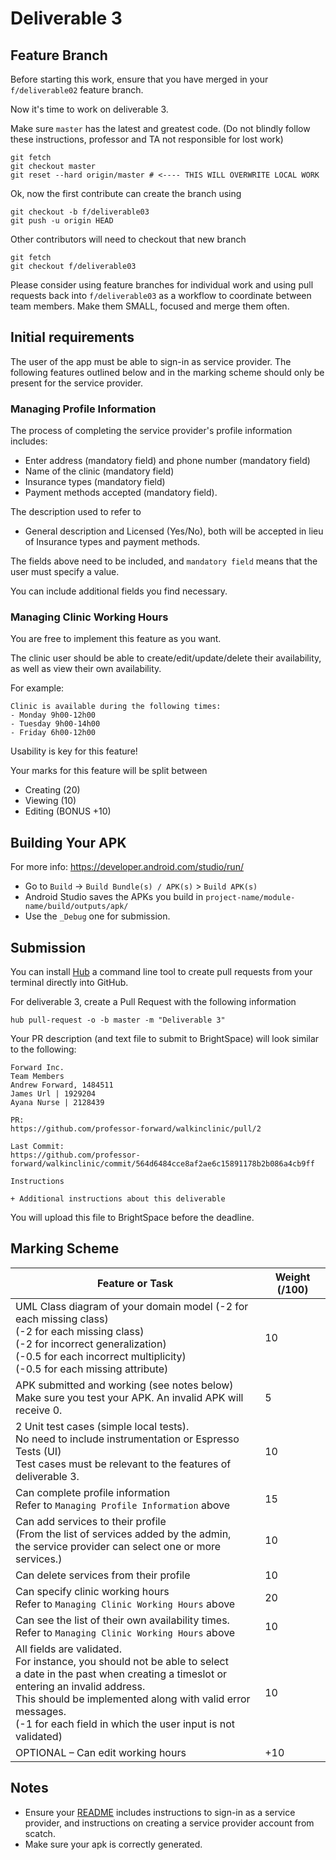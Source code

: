 
# Deliverable 3

## Feature Branch

Before starting this work, ensure that you have merged in your `f/deliverable02`
feature branch.

Now it's time to work on deliverable 3.

Make sure `master` has the latest and greatest code.
(Do not blindly follow these instructions, professor and TA not responsible for lost work)

```
git fetch
git checkout master
git reset --hard origin/master # <---- THIS WILL OVERWRITE LOCAL WORK
```

Ok, now the first contribute can create the branch using

```
git checkout -b f/deliverable03
git push -u origin HEAD
```

Other contributors will need to checkout that new branch

```
git fetch
git checkout f/deliverable03
```

Please consider using feature branches for individual work and using
pull requests back into `f/deliverable03` as a workflow to coordinate
between team members.  Make them SMALL, focused and merge them often.

## Initial requirements

The user of the app must be able to sign-in as service provider.
The following features outlined below and in the marking scheme should only be present for the service provider.

### Managing Profile Information

The process of completing the service provider's profile information includes:

* Enter address (mandatory field) and phone number (mandatory field)
* Name of the clinic (mandatory field)
* Insurance types (mandatory field)
* Payment methods accepted (mandatory field).

The description used to refer to 

* General description and Licensed (Yes/No), both will be accepted in lieu of Insurance types and payment methods.

The fields above need to be included, and `mandatory field` means that the user must specify a value.

You can include additional fields you find necessary.

### Managing Clinic Working Hours

You are free to implement this feature as you want.

The clinic user should be able to create/edit/update/delete their availability,
as well as view their own availability.

For example:

```
Clinic is available during the following times:
- Monday 9h00-12h00
- Tuesday 9h00-14h00
- Friday 6h00-12h00
```

Usability is key for this feature!

Your marks for this feature will be split between

* Creating (20)
* Viewing (10)
* Editing (BONUS +10)

## Building Your APK

For more info: https://developer.android.com/studio/run/

* Go to `Build` -> `Build Bundle(s) / APK(s)` > `Build APK(s)`
* Android Studio saves the APKs you build in `project-name/module-name/build/outputs/apk/`
* Use the `_Debug` one for submission.

## Submission

You can install [Hub](https://github.com/github/hub)
a command line tool to create pull requests
from your terminal directly into GitHub.

For deliverable 3, create a Pull Request with
the following information

```
hub pull-request -o -b master -m "Deliverable 3"
```

Your PR description (and text file to submit to BrightSpace)
will look similar to the following:

```
Forward Inc.
Team Members
Andrew Forward, 1484511 
James Url | 1929204 
Ayana Nurse | 2128439

PR:
https://github.com/professor-forward/walkinclinic/pull/2

Last Commit:
https://github.com/professor-forward/walkinclinic/commit/564d6484cce8af2ae6c15891178b2b086a4cb9ff

Instructions

+ Additional instructions about this deliverable
```

You will upload this file to BrightSpace before the deadline.

## Marking Scheme

| Feature or Task | Weight (/100) |
| --- | --- |
| UML Class diagram of your domain model (-2 for each missing class)<br>(-2 for each missing class)<br>(-2 for incorrect generalization)<br>(-0.5 for each incorrect multiplicity)<br>(-0.5 for each missing attribute) | 10 |
| APK submitted and working (see notes below)<br>Make sure you test your APK. An invalid APK will receive 0. | 5 |
| 2 Unit test cases (simple local tests).<br>No need to include instrumentation or Espresso Tests (UI)<br>Test cases must be relevant to the features of deliverable 3. | 10 |
| Can complete profile information<br>Refer to `Managing Profile Information` above | 15 |
| Can add services to their profile<br>(From the list of services added by the admin,<br>the service provider can select one or more services.) | 10 |
| Can delete services from their profile | 10 |
| Can specify clinic working hours<br>Refer to `Managing Clinic Working Hours` above | 20 |
| Can see the list of their own availability times.<br>Refer to `Managing Clinic Working Hours` above  | 10 |
| All fields are validated.<br>For instance, you should not be able to select<br>a date in the past when creating a timeslot or entering an invalid address.<br>This should be implemented along with valid error messages.<br>(-1 for each field in which the user input is not validated) | 10 |
| OPTIONAL – Can edit working hours | +10 |

## Notes

* Ensure your [README](/README.md) includes instructions to sign-in as a service provider, and instructions on creating a service provider account from scatch.
* Make sure your apk is correctly generated.

